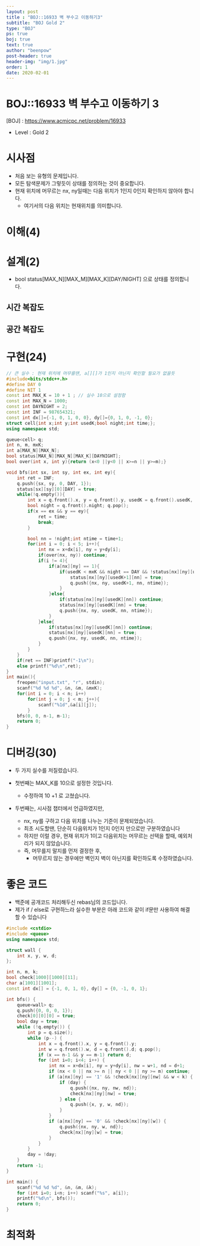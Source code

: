 ```yaml
---
layout: post
title : "BOJ::16933 벽 부수고 이동하기3"
subtitle: "BOJ Gold 2"
type: "BOJ"
ps: true
boj: true
text: true
author: "beenpow"
post-header: true
header-img: "img/1.jpg"
order: 1
date: 2020-02-01
---
```


# BOJ::16933 벽 부수고 이동하기 3
[BOJ] : <https://www.acmicpc.net/problem/16933>
- Level : Gold 2

# 시사점
- 처음 보는 유형의 문제입니다.
- 모든 탐색문제가 그렇듯이 상태를 정의하는 것이 중요합니다.
- 현재 위치에 머무르는 nx, ny일때는 다음 위치가 1인지 0인지 확인하지 않아야 합니다.
  - 여기서의 다음 위치는 현재위치를 의미합니다.

# 이해(4)


# 설계(2)
- bool status[MAX_N][MAX_M][MAX_K][DAY/NIGHT] 으로 상태를 정의합니다.

## 시간 복잡도

## 공간 복잡도

# 구현(24)

```cpp
// 큰 실수 : 현재 위치에 머무를땐, a[][]가 1인지 아닌지 확인할 필요가 없을듯
#include<bits/stdc++.h>
#define DAY 0
#define NIT 1
const int MAX_K = 10 + 1 ; // 실수 10으로 설정함
const int MAX_N = 1000;
const int DAYNIGHT = 2;
const int INF = 987654321;
const int dx[]={-1, 0, 1, 0, 0}, dy[]={0, 1, 0, -1, 0};
struct cell{int x;int y;int usedK;bool night;int time;};
using namespace std;

queue<cell> q;
int n, m, mxK;
int a[MAX_N][MAX_N];
bool status[MAX_N][MAX_N][MAX_K][DAYNIGHT];
bool over(int x, int y){return (x<0 ||y<0 || x>=n || y>=m);}

void bfs(int sx, int sy, int ex, int ey){
    int ret = INF;
    q.push({sx, sy, 0, DAY, 1});
    status[sx][sy][0][DAY] = true;
    while(!q.empty()){
        int x = q.front().x, y = q.front().y, usedK = q.front().usedK, time = q.front().time;
        bool night = q.front().night; q.pop();
        if(x == ex && y == ey){
            ret = time;
            break;
        }

        bool nn = !night;int ntime = time+1;
        for(int i = 0; i < 5; i++){
            int nx = x+dx[i], ny = y+dy[i];
            if(over(nx, ny)) continue;
            if(i != 4){
                if(a[nx][ny] == 1){
                    if(usedK < mxK && night == DAY && !status[nx][ny][usedK+1][nn]){
                        status[nx][ny][usedK+1][nn] = true;
                        q.push({nx, ny, usedK+1, nn, ntime});
                    }
                }else{
                    if(status[nx][ny][usedK][nn]) continue;
                    status[nx][ny][usedK][nn] = true;
                    q.push({nx, ny, usedK, nn, ntime});
                }
            }else{
                if(status[nx][ny][usedK][nn]) continue;
                status[nx][ny][usedK][nn] = true;
                q.push({nx, ny, usedK, nn, ntime});
            }
        }
    }
    if(ret == INF)printf("-1\n");
    else printf("%d\n",ret);
}
int main(){
    freopen("input.txt", "r", stdin);
    scanf("%d %d %d", &n, &m, &mxK);
    for(int i = 0; i < n; i++)
        for(int j = 0; j < m; j++){
            scanf("%1d",&a[i][j]);
        }
    bfs(0, 0, n-1, m-1);
    return 0;
}
```

# 디버깅(30)
- 두 가지 실수를 저질렀습니다.
- 첫번째는 MAX_K를 10으로 설정한 것입니다.
  - 수정하여 10 +1 로 고쳤습니다.

- 두번째는, 시사점 챕터에서 언급하였지만,
  - nx, ny를 구하고 다음 위치를 나누는 기준이 문제되었습니다.
  - 최초 시도할땐, 단순히 다음위치가 1인지 0인지 만으로만 구분하였습니다
  - 하지만 이럴 경우, 현재 위치가 1이고 다음위치는 머무르는 선택을 할때, 예외처리가 되지 않았습니다.
  - 즉, 머무를지 말지를 먼저 결정한 후,
    - 머무르지 않는 경우에만 벽인지 벽이 아닌지를 확인하도록 수정하였습니다.

# 좋은 코드
- 백준에 공개코드 처리해두신 rebas님의 코드입니다.
- 제가 if / else로 구현하느라 실수한 부분은 아래 코드와 같이 if문만 사용하여 해결할 수 있습니다

```cpp
#include <cstdio>
#include <queue>
using namespace std;

struct wall {
    int x, y, w, d;
};

int n, m, k;
bool check[1000][1000][11];
char a[1001][1001];
const int dx[] = {-1, 0, 1, 0}, dy[] = {0, -1, 0, 1};

int bfs() {
    queue<wall> q;
    q.push({0, 0, 0, 1});
    check[0][0][0] = true;
    bool day = true;
    while (!q.empty()) {
        int p = q.size();
        while (p--) {
            int x = q.front().x, y = q.front().y;
            int w = q.front().w, d = q.front().d; q.pop();
            if (x == n-1 && y == m-1) return d;
            for (int i=0; i<4; i++) {
                int nx = x+dx[i], ny = y+dy[i], nw = w+1, nd = d+1;
                if (nx < 0 || nx >= n || ny < 0 || ny >= m) continue;
                if (a[nx][ny] == '1' && !check[nx][ny][nw] && w < k) {
                    if (day) {
                        q.push({nx, ny, nw, nd});
                        check[nx][ny][nw] = true;
                    } else {
                        q.push({x, y, w, nd});
                    }
                }
                if (a[nx][ny] == '0' && !check[nx][ny][w]) {
                    q.push({nx, ny, w, nd});
                    check[nx][ny][w] = true;
                }
            }
        }
        day = !day;
    }
    return -1;
}

int main() {
    scanf("%d %d %d", &n, &m, &k);
    for (int i=0; i<n; i++) scanf("%s", a[i]);
    printf("%d\n", bfs());
    return 0;
}
```

# 최적화
